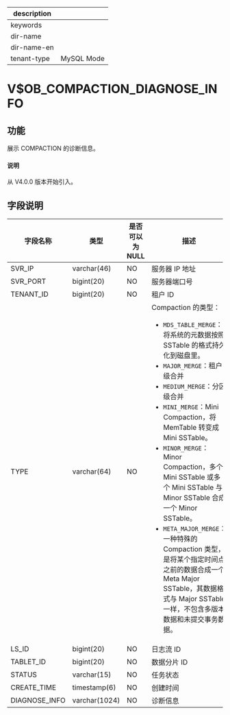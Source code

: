 |description||
|---|---|
|keywords||
|dir-name||
|dir-name-en||
|tenant-type|MySQL Mode|

# V$OB_COMPACTION_DIAGNOSE_INFO

## 功能

展示 COMPACTION 的诊断信息。

<main id="notice" type='explain'>
  <h4>说明</h4>
  <p>从 V4.0.0 版本开始引入。</p>
</main>

## 字段说明

|     字段名称      |      类型       | 是否可以为 NULL |                                            描述                                            |
|---------------|---------------|------------|----------|
| SVR_IP        | varchar(46)   | NO         | 服务器 IP 地址                                                                                |
| SVR_PORT      | bigint(20)    | NO         | 服务器端口号|
| TENANT_ID     | bigint(20)    | NO         | 租户 ID |
| TYPE          | varchar(64)   | NO         | Compaction 的类型：<ul><li>`MDS_TABLE_MERGE`：将系统的元数据按照 SSTable 的格式持久化到磁盘里。</li> <li>`MAJOR_MERGE`：租户级合并</li> <li>`MEDIUM_MERGE`：分区级合并</li> <li>`MINI_MERGE`：Mini Compaction，将 MemTable 转变成 Mini SSTable。</li> <li>`MINOR_MERGE`：Minor Compaction，多个 Mini SSTable 或多个 Mini SSTable 与 Minor SSTable 合成一个 Minor SSTable。</li> <li>`META_MAJOR_MERGE`：一种特殊的 Compaction 类型，是将某个指定时间点之前的数据合成一个 Meta Major SSTable，其数据格式与 Major SSTable 一样，不包含多版本数据和未提交事务数据。</li></ul>   |
| LS_ID         | bigint(20)    | NO         | 日志流 ID|
| TABLET_ID     | bigint(20)    | NO         | 数据分片 ID                                                                                  |
| STATUS        | varchar(15)   | NO         | 任务状态  |
| CREATE_TIME | timestamp(6) | NO         | 创建时间  |
| DIAGNOSE_INFO | varchar(1024) | NO         | 诊断信息  |
